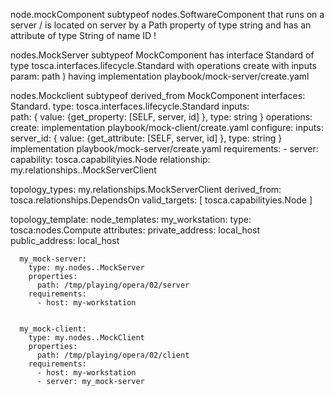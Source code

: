 node.mockComponent subtypeof nodes.SoftwareComponent that runs on a server / is located on server by a Path property of type string and has an attribute of type String of name ID ! 

nodes.MockServer subtypeof MockComponent has interface Standard  of type tosca.interfaces.lifecycle.Standard 
	with operations create  with inputs param: path ) 
	having implementation playbook/mock-server/create.yaml

   nodes.Mockclient subtypeof 
     derived_from MockComponent 
       interfaces: 
	     Standard.
	       type: tosca.interfaces.lifecycle.Standard 
	       inputs: 	 
		     path: { value: {get_property: [SELF, server, id] }, type: string } 
           operations: 
		     create: 
			   implementation playbook/mock-client/create.yaml
		     configure:
		       inputs:
			     server_id: { value: {get_attribute: [SELF, server, id] }, type: string }
		       implementation playbook/mock-server/create.yaml
   requirements:
     - server:
	     capability: tosca.capabilityies.Node
         relationship: my.relationships..MockServerClient		 
   
   topology_types:
     my.relationships.MockServerClient
	   derived_from: tosca.relationships.DependsOn
	   valid_targets: [ tosca.capabilityies.Node ]
   
   topology_template:
     node_templates:
	   my_workstation:
	     type: tosca:nodes.Compute
		 attributes:
		   private_address: local_host
		   public_address:  local_host
		   
      my_mock-server:
	    type: my.nodes..MockServer
		properties:
		  path: /tmp/playing/opera/02/server
		requirements: 
		  - host: my-workstation
		  
	  
	  my_mock-client: 
	    type: my.nodes..MockClient
		properties:
		  path: /tmp/playing/opera/02/client
		requirements: 
		  - host: my-workstation
		  - server: my_mock-server
		  
		   